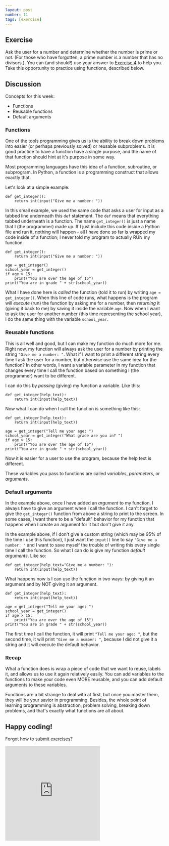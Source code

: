 ```yaml
---
layout: post
number: 11
tags: [exercise]
---
```


## Exercise

Ask the user for a number and determine whether the number is prime or not. (For those who have forgotten, a prime number is a number that has no divisors.). You can (and should!) use your answer to [Exercise 4](http://practicepython.blogspot.com/2014/02/divisors.html) to help you. Take this opportunity to practice using functions, described below.

## Discussion

Concepts for this week:

* Functions
* Reusable functions
* Default arguments

### Functions

One of the tools programming gives us is the ability to break down problems into easier (or perhaps previously solved) or reusable subproblems. It is good practice to have a function have a single purpose, and the name of that function should hint at it's purpose in some way. 

Most programming languages have this idea of a function, subroutine, or subprogram. In Python, a function is a programming construct that allows exactly that.

Let's look at a simple example: 

```
def get_integer():
	return int(input("Give me a number: "))
```

In this small example, we used the same code that asks a user for input as a tabbed line underneath this `def` statement. The `def` means that everything tabbed underneath is a function. The name `get_integer()` is just a name that I (the programmer) made up. If I just include this code inside a Python file and run it, nothing will happen - all I have done so far is wrapped my code inside of a function; I never told my program to actually RUN my function.

```
def get_integer():
	return int(input("Give me a number: "))

age = get_integer()
school_year = get_integer()
if age > 15:
	print("You are over the age of 15")
print("You are in grade " + str(school_year))
```

What I have done here is *called* the function (told it to run) by writing `age = get_integer()`. When this line of code runs, what happens is the program will *execute* (run) the function by asking me for a number, then *returning* it (giving it back to me) by saving it inside the variable `age`. Now when I want to ask the user for another number (this time representing the school year), I do the same thing with the variable `school_year`. 

###  Reusable functions

This is all well and good, but I can make my function do much more for me. Right now, my function will always ask the user for a number by printing the string `"Give me a number: "`. What if I want to print a different string every time I ask the user for a number, but otherwise use the same idea for the function? In other words, I want a variable parameter in my function that changes every time I call the function based on something I (the programmer) want to be different. 

I can do this by *passing* (giving) my function a variable. Like this: 

```
def get_integer(help_text):
	return int(input(help_text))
```

Now what I can do when I call the function is something like this: 

```
def get_integer(help_text):
	return int(input(help_text))

age = get_integer("Tell me your age: ")
school_year = get_integer("What grade are you in? ")
if age > 15:
	print("You are over the age of 15")
print("You are in grade " + str(school_year))
```

Now it is easier for a user to use the program, because the help text is different. 

These variables you pass to functions are called *variables*, *parameters*, or *arguments*.

### Default arguments

In the example above, once I have added an *argument* to my function, I always have to give an argument when I call the function. I can't forget to give the `get_integer()` function from above a string to print to the screen. In some cases, I want there to be a "default" behavior for my function that happens when I create an argument for it but don't give it any. 

In the example above, if I don't give a custom string (which may be 95% of the time I use this function), I just want the `input()` line to say `"Give me a number: "` and I want to save myself the trouble of writing this every single time I call the function. So what I can do is give my function *default arguments*. Like so: 

```
def get_integer(help_text="Give me a number: "):
	return int(input(help_text))
```

What happens now is I can use the function in two ways: by giving it an argument and by NOT giving it an argument. 

```
def get_integer(help_text):
	return int(input(help_text))

age = get_integer("Tell me your age: ")
school_year = get_integer()
if age > 15:
	print("You are over the age of 15")
print("You are in grade " + str(school_year))
```

The first time I call the function, it will print `"Tell me your age: "`, but the second time, it will print `"Give me a number: "`, because I did not give it a string and it will execute the default behavior.

### Recap

What a function does is wrap a piece of code that we want to reuse, labels it, and allows us to use it again relatively easily. You can add variables to the functions to make your code even MORE reusable, and you can add default arguments to these variables.

Functions are a bit strange to deal with at first, but once you master them, they will be your savior in programming. Besides, the whole point of learning programming is abstraction, problem solving, breaking down problems, and that's exactly what functions are all about.

## Happy coding! 

Forgot how to [submit exercises](http://practicepython.blogspot.com/2014/01/how-it-works.html)?

<iframe src="https://docs.google.com/forms/d/1WukNfdIjINTKLJRIcKJ6pmMbfd9A3PXqhOVpWRhlRF4/viewform?embedded=true" width="300" height="300" frameborder="0" marginheight="0" marginwidth="0">Loading...</iframe>